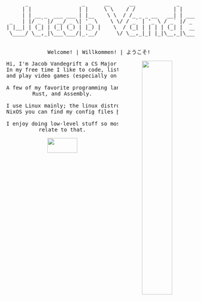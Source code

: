 <div align="center">
  <pre>
      _                 _      __      __             _                 _  __ _   
     | |               | |     \ \    / /            | |               (_)/ _| |  
     | | __ _  ___ ___ | |__    \ \  / /_ _ _ __   __| | ___  __ _ _ __ _| |_| |_ 
 _   | |/ _` |/ __/ _ \| '_ \    \ \/ / _` | '_ \ / _` |/ _ \/ _` | '__| |  _| __|
| |__| | (_| | (_| (_) | |_) |    \  / (_| | | | | (_| |  __/ (_| | |  | | | | |_ 
 \____/ \__,_|\___\___/|_.__/      \/ \__,_|_| |_|\__,_|\___|\__, |_|  |_|_|  \__|
                                                              __/ |               
                                                             |___/                
Welcome! | Willkommen! | ようこそ! </pre>
</div>

<div align="center">
  <a href="https://jacobvandegrift.com" title="Clicking this takes you to my website!" target="_blank" rel="noopener noreferrer">
    <img src="https://raw.githubusercontent.com/JacobVandegrift/JacobVandegrift/refs/heads/master/assets/anime_landscape.jpg" width="40%" align="right">
  </a>
<pre>
Hi, I'm Jacob Vandegrift a CS Major studing at WTAMU!
In my free time I like to code, listen to music, watch anime,
and play video games (especially on older handheld consoles).<br/>
A few of my favorite programming languages are C/C++, Zig, 
Rust, and Assembly.<br/>
I use Linux mainly; the linux distro I'm currently using is 
NixOS you can find my config files <a href="https://github.com/JacobVandegrift/NixOS" title="Visit my NixOS Dotfile Repo" target="_blank" rel="noopener noreferrer">here</a>!<br/>
I enjoy doing low-level stuff so most of my projects will
relate to that.
</pre>
<a href="https://jacobvandegrift.com" title="Clicking this also takes you to my website!" target="_blank" rel="noopener noreferrer">
  <img src="https://raw.githubusercontent.com/JacobVandegrift/JacobVandegrift/refs/heads/master/assets/kyubey.gif" height="40" width="80" align="bottom">
</a>
</div>
